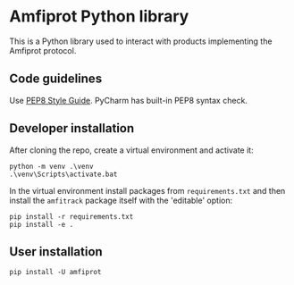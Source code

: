 # Amfiprot Python library

This is a Python library used to interact with products implementing the Amfiprot protocol.



## Code guidelines

Use [PEP8 Style Guide](https://peps.python.org/pep-0008/). PyCharm has built-in PEP8 syntax check.





## Developer installation

After cloning the repo, create a virtual environment and activate it:

```shell
python -m venv .\venv
.\venv\Scripts\activate.bat
```

In the virtual environment install packages from `requirements.txt` and then install the `amfitrack` package itself with the 'editable' option:

```shell
pip install -r requirements.txt
pip install -e .
```


## User installation

`pip install -U amfiprot`
